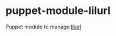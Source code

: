 puppet-module-lilurl
====================


Puppet module to manage [lilurl](https://github.com/cmurphy/lilurl)
